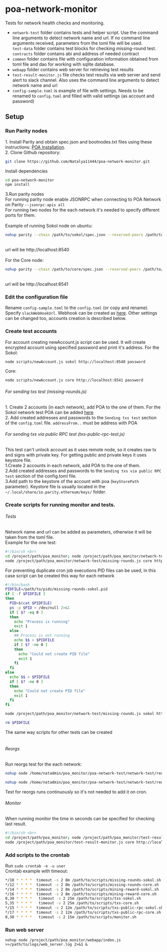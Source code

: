 # poa-network-monitor

Tests for network health checks and monitoring.
<br>
<ul>
<li><code>network-test</code> folder contains tests and helper script. 
Use the command line arguments to detect network name and url. 
If no command line arguments received, parameters from the toml file will be used. <br>
<code>test-data</code> folder contains test blocks for checking missing-round test. <br>
<code>contracts</code> folder contains abi and address of needed contract
</li>
<li><code>common</code> folder contains file with configuration information obtained from toml file and dao 
for working with sqlite database.
</li>
<li><code>webapp</code> folder contains web server for retrieving test results
</li>
<li><code>test-result-monitor.js</code> file checks test results via web server and send alert to slack channel. 
Also uses the command line arguments to detect network name and url</li>
<li><code>config-sample.toml</code> is example of file with settings. Needs to be renamed to <code>config.toml</code> 
and filled with valid settings (as account and password)  </li>
</ul>
<h2>Setup</h2>

<h3>Run Parity nodes</h3>
1. Install Parity and obtain spec.json and bootnodes.txt files using these instructions: <a href="https://github.com/poanetwork/wiki/wiki/POA-Installation">POA Installation</a>.<br>
2. Clone Github repository:

```sh
git clone https://github.com/Natalya11444/poa-network-monitor.git
```
Install dependencies <br>

```sh
cd poa-network-monitor 
npm install
```
3.Run parity nodes <br>
For running parity node enable JSONRPC when connecting to POA Network on Parity <code>--jsonrpc-apis all</code><br>
For running two nodes for the each network it's needed to specify different ports for them. <br><br>
Example of running Sokol node on ubuntu:<br>

```sh
nohup parity --chain /path/to/sokol/spec.json --reserved-peers /path/to/sokol/bootnodes.txt --jsonrpc-apis all --port 30300 --jsonrpc-port 8540 --ws-port 8450 --ui-port 8180 --no-ipc > /path/to/logs/parity-sokol.log 2>&1 &
```

<br>url will be http://localhost:8540<br><br>
For the Core node:<br>

```sh
nohup parity --chain /path/to/core/spec.json --reserved-peers /path/to/core/bootnodes.txt --jsonrpc-apis all --port 30301 --jsonrpc-port 8541 --ws-port 8451 --ui-port 8181 --no-ipc > /path/to/logs/parity-core.log 2>&1 &
```

<br>url will be http://localhost:8541

<h3>Edit the configuration file</h3>
Rename <code>config-sample.toml</code> to the <code>config.toml</code> (or copy and rename). Specify <code>slackWebHookUrl</code>. Webhook can be created as <a href="https://get.slack.help/hc/en-us/articles/115005265063-Incoming-WebHooks-for-Slack">here</a>. 
Other settings can be changed too, accounts creation is described below. 

<h3>Create test accounts</h3>
For account creating newAccount.js script can be used. 
It will create encrypted account using specified password and print it's address.
For the Sokol:

```sh
node scripts/newAccount.js sokol http://localhost:8540 password
```
Core:
```sh
node scripts/newAccount.js core http://localhost:8541 password
```

<h6>For sending txs test (missing-rounds.js)</h6>
1. Create 2 accounts (in each network), add POA to the one of them. For the Sokol network test POA can be added <a href="https://faucet-sokol.herokuapp.com/">here</a> <br>
2. Add created addresses and passwords to the <code>Sending txs test</code> section of the <code>config.toml</code> file. <code>addressFrom..</code> must be address with POA 

<h6>For sending txs via public RPC test (txs-public-rpc-test.js)</h6>
 This test can't unlock account as it uses remote node, so it creates raw tx and signs with private key. For getting public and private keys it uses keystore file. <br>
1.Create 2 accounts in each network, add POA to the one of them. <br>
2.Add created addresses and passwords to the <code>Sending txs via public RPC test</code> section of the config.toml file. <br> 
3.Add path to the keystore of the account with poa (<code>keyStorePath</code> parameter).
 Keystore file is usually located in the <code>~/.local/share/io.parity.ethereum/keys/</code> folder.
 
<h3>Create scripts for running monitor and tests. </h3>
<h6>Tests</h6>
Network name and url can be added as parameters, otherwise it will be taken from the toml file. <br>
Example for the one test: <br>

```sh
#!/bin/sh <br>
cd /project/path/poa_monitor; node /project/path/poa_monitor/network-test/missing-rounds.js sokol http://localhost:8540 >> /path/to/logs/missing-rounds-sokol-log 2>&1;
node /project/path/poa_monitor/network-test/missing-rounds.js core http://localhost:8541 >> /path/to/logs/missing-rounds-core-log 2>&1;
```
For preventing duplicate cron job executions PID files can be used, in this case script can be created this way for each network

```sh
#!/bin/bash
PIDFILE=/path/to/pids/missing-rounds-sokol.pid
if [ -f $PIDFILE ]
then
  PID=$(cat $PIDFILE)
  ps -p $PID > /dev/null 2>&1
  if [ $? -eq 0 ]
  then
    echo "Process is running"
    exit 1
  else
    ## Process is not running
    echo $$ > $PIDFILE
    if [ $? -ne 0 ]
    then
      echo "Could not create PID file"
      exit 1
    fi
  fi
else
  echo $$ > $PIDFILE
  if [ $? -ne 0 ]
  then
    echo "Could not create PID file"
    exit 1
  fi
fi

node /project/path/poa_monitor/network-test/missing-rounds.js sokol http://localhost:8540 >> /path/to/logs/missing-rounds-sokol-log 2>&1;

rm $PIDFILE
```

The same way scripts for other tests can be created <br><br>

<h6>Reorgs</h6>
Run reorgs test for the each network:

```sh
nohup node /home/natadmin/poa_monitor/poa-network-test/network-test/reorgs-check.js core ws://localhost:8451  >>reorgs_core.log 2>&1 &
```

```sh
nohup node /home/natadmin/poa_monitor/poa-network-test/network-test/reorgs-check.js sokol ws://localhost:8450  >>reorgs_sokol.log 2>&1 &
```
Test for reorgs runs continuously so it's not needed to add it on cron.

<h6>Monitor</h6>
When running monitor the time in seconds can be specified for checking last result. <br>

```sh
#!/bin/sh <br>
cd /project/path/poa_monitor; node /project/path/poa_monitor/test-result-monitor.js sokol http://localhost:8540 1800 >>/path/to/logs/monitor-sokol-log 2>&1;
node /project/path/poa_monitor/test-result-monitor.js core http://localhost:8541 1800 >>/path/to/logs/monitor-core-log 2>&1
```

<h3>Add scripts to the crontab </h3>
Run <code>sudo crontab -e -u user</code> <br>
Crontab example with timeout: 

```sh
*/10 * * * *  timeout -s 2 8m /path/to/scripts/missing-rounds-sokol.sh
*/12 * * * *  timeout -s 2 8m /path/to/scripts/missing-rounds-core.sh
*/14 * * * *  timeout -s 2 8m /path/to/scripts/mining-reward-sokol.sh
*/16 * * * *  timeout -s 2 8m /path/to/scripts/mining-reward-core.sh
0,30 * * * *   timeout -s 2 25m /path/to/scripts/txs-sokol.sh
5,35 * * * *   timeout -s 2 25m /path/to/scripts/txs-core.sh
*/15 * * * *  timeout -s 2 12m /path/to/scripts/txs-public-rpc-sokol.sh
*/17 * * * *  timeout -s 2 12m /path/to/scripts/txs-public-rpc-core.sh
0,30 * * * *   timeout -s 2 15m /path/to/scripts/monitor.sh
```
<h3>Run web server </h3>
<code>nohup node /project/path/poa_monitor/webapp/index.js >>/path/to/logs/web_server.log 2>&1 & </code>
